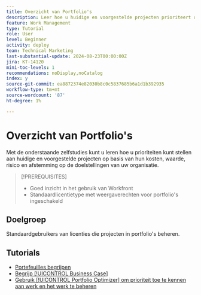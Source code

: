 ```yaml
---
title: Overzicht van Portfolio's
description: Leer hoe u huidige en voorgestelde projecten prioriteert op basis van hun kosten, waarde, risico en afstemming op de doelstellingen van uw organisatie.
feature: Work Management
type: Tutorial
role: User
level: Beginner
activity: deploy
team: Technical Marketing
last-substantial-update: 2024-08-23T00:00:00Z
jira: KT-14120
mini-toc-levels: 1
recommendations: noDisplay,noCatalog
index: y
source-git-commit: ea8872374e82030b8c0c5837685b6a1d1b392935
workflow-type: tm+mt
source-wordcount: '87'
ht-degree: 1%

---
```



# Overzicht van Portfolio&#39;s

Met de onderstaande zelfstudies kunt u leren hoe u prioriteiten kunt stellen aan huidige en voorgestelde projecten op basis van hun kosten, waarde, risico en afstemming op de doelstellingen van uw organisatie.

>[!PREREQUISITES]
>
>* Goed inzicht in het gebruik van Workfront
>* Standaardlicentietype met weergaverechten voor portfolio&#39;s ingeschakeld


## Doelgroep

Standaardgebruikers van licenties die projecten in portfolio&#39;s beheren.

## Tutorials

* [Portefeuilles begrijpen](/help/portfolios-and-programs/overview-of-adobe-workfront-portfolios.md)
* [Begrijp [!UICONTROL Business Case]](/help/portfolios-and-programs/introduction-to-the-business-case.md)
* [Gebruik [!UICONTROL Portfolio Optimizer] om prioriteit toe te kennen aan werk en het werk te beheren](/help/portfolios-and-programs/prioritize-and-manage-work-with-portfolios.md)
